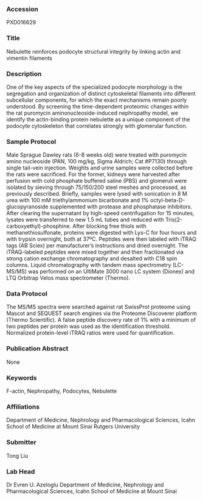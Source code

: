 ### Accession
PXD016629

### Title
Nebulette reinforces podocyte structural integrity by linking actin and vimentin filaments

### Description
One of the key aspects of the specialized podocyte morphology is the segregation and organization of distinct cytoskeletal filaments into different subcellular components, for which the exact mechanisms remain poorly understood. By screening the time-dependent proteomic changes within the rat puromycin aminonucleoside-induced nephropathy model, we identify the actin-binding protein nebulette as a unique component of the podocyte cytoskeleton that correlates strongly with glomerular function.

### Sample Protocol
Male Sprague Dawley rats (6-8 weeks old) were treated with puromycin amino nucleoside (PAN, 100 mg/kg, Sigma Aldrich; Cat #P7130) through single tail-vein injection. Weights and urine samples were collected before the rats were sacrificed. For the former, kidneys were harvested after perfusion with cold phosphate buffered saline (PBS) and glomeruli were isolated by sieving through 75/150/200 steel meshes and processed, as previously described. Briefly, samples were lysed with sonication in 8 M urea with 100 mM triethylammonium bicarbonate and 1% octyl-beta-D-glucopyranoside supplemented with protease and phosphatase inhibitors. After clearing the supernatant by high-speed centrifugation for 15 minutes, lysates were transferred to new 1.5 mL tubes and reduced with Tris(2-carboxyethyl)-phosphine. After blocking free thiols with methanethiosulfonate, proteins were digested with Lys-C for four hours and with trypsin overnight, both at 37ºC. Peptides were then labeled with iTRAQ tags (AB Sciex) per manufacturer’s instructions and dried overnight. The iTRAQ-labeled peptides were mixed together and then fractionated via strong cation exchange chromatography and desalted with C18 spin columns. Liquid chromatography with tandem mass spectrometry (LC-MS/MS) was performed on an UltiMate 3000 nano LC system (Dionex) and LTQ Orbitrap Velos mass spectrometer (Thermo).

### Data Protocol
The MS/MS spectra were searched against rat SwissProt proteome using Mascot and SEQUEST search engines via the Proteome Discoverer platform (Thermo Scientific). A false peptide discovery rate of 1% with a minimum of two peptides per protein was used as the identification threshold. Normalized protein-level iTRAQ ratios were used for quantification.

### Publication Abstract
None

### Keywords
F-actin, Nephropathy, Podocytes, Nebulette

### Affiliations
Department of Medicine, Nephrology and Pharmacological Sciences, Icahn School of Medicine at Mount Sinai
Rutgers University

### Submitter
Tong Liu

### Lab Head
Dr Evren U. Azeloglu
Department of Medicine, Nephrology and Pharmacological Sciences, Icahn School of Medicine at Mount Sinai


